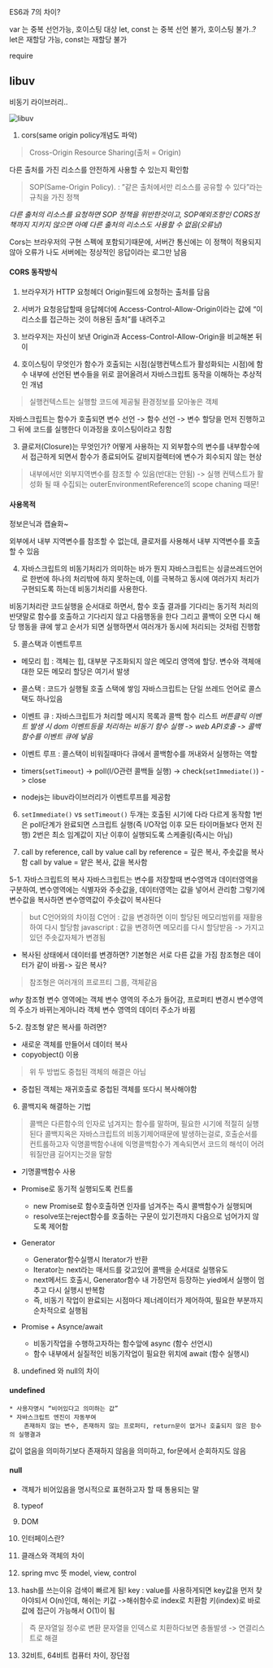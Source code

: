 ES6과 7의 차이?

var 는 중복 선언가능, 호이스팅 대상
let, const 는 중복 선언 불가, 호이스팅 불가..?
let은 재할당 가능, const는 재할당 불가


require

## libuv

비동기 라이브러리..

![libuv](https://github.com/smeil123/CS_Study/blob/master/image/libuv.jpg)

1. cors(same origin policy개념도 파악)
> Cross-Origin Resource Sharing(출처 = Origin)

다른 출처를 가진 리소스를 안전하게 사용할 수 있는지 확인함

> SOP(Same-Origin Policy). : ”같은 출처에서만 리소스를 공유할 수 있다”라는 규칙을 가진 정책

*다른 출처의 리소스를 요청하면 SOP 정책을 위반한것이고, SOP예외조항인 CORS정책까지 지키지 않으면 아예 다른 출처의 리소스도 사용할 수 없음(오류남)*

Cors는 브라우저의 구현 스펙에 포함되기때문에, 서버간 통신에는 이 정책이 적용되지 않아 오류가 나도 서버에는 정상적인 응답이라는 로그만 남음

#### CORS 동작방식
1. 브라우저가 HTTP 요청헤더 Origin필드에 요청하는 출처를 담음
2. 서버가 요청응답할때 응답헤더에 Access-Control-Allow-Origin이라는 값에 “이 리스소를 접근하는 것이 허용된 출처”를 내려주고
3. 브라우저는 자신이 보낸 Origin과 Access-Control-Allow-Origin을 비교해본 뒤 이




4. 호이스팅이 무엇인가
함수가 호출되는 시점(실행컨텍스트가 활성화되는 시점)에 함수 내부에 선언된 변수들을 위로 끌어올려서 자바스크립트 동작을 이해하는 추상적인 개념

> 실행컨텍스트는 실행할 코드에 제공될 환경정보를 모아놓은 객체

자바스크립트는 함수가 호출되면 변수 선언 -> 함수 선언 -> 변수 할당을 먼저 진행하고 그 뒤에 코드를 실행한다 이과정을 호이스팅이라고 칭함

3. 클로저(Closure)는 무엇인가? 어떻게 사용하는 지
외부함수의 변수를 내부함수에서 접근하게 되면서 함수가 종료되어도 갈비지컬렉터에 변수가 회수되지 않는 현상
> 내부에서만 외부지역변수를 참조할 수 있음(반대는 안됨) -> 실행 컨텍스트가 활성화 될 때 수집되는 outerEnvironmentReference의 scope chaning 때문!

#### 사용목적
정보은닉과 캡슐화~

외부에서 내부 지역변수를 참조할 수 없는데, 클로저를 사용해서 내부 지역변수를 호출 할 수 있음

4. 자바스크립트의 비동기처리가 의미하는 바가 뭔지
자바스크립트는 싱글쓰레드언어로 한번에 하나의 처리밖에 하지 못하는데, 이를 극복하고 동시에 여러가지 처리가 구현되도록 하는데 비동기처리를 사용한다.

비동기처리란 코드실행을 순서대로 하면서, 함수 호출 결과를 기다리는 동기적 처리의 반댓말로
함수를 호출하고 기다리지 않고 다음행동을 한다
그리고 콜백이 오면 다시 해당 행동을 큐에 쌓고 순서가 되면 실행하면서 여러개가 동시에 처리되는 것처럼 진행함

5. 콜스택과 이벤트루프
* 메모리 힙 : 객체는 힙, 대부분 구조화되지 않은 메모리 영역에 할당. 변수와 객체애 대한 모든 메모리 할당은 여기서 발생
* 콜스택 : 코드가 실행될 호출 스택에 쌓임
자바스크립트는 단일 쓰레드 언어로 콜스택도 하나있음
* 이벤트 큐 : 자바스크립트가 처리할 메시지 목록과 콜백 함수 리스트
*버튼클릭 이벤트 발생 시 dom 이벤트등을 처리하는 비동기 함수 실행 -> web API호출 -> 콜백 함수를 이벤트 큐에 넣음*

* 이벤트 루프 : 콜스택이 비워질때마다 큐에서 콜백함수를 꺼내와서 실행하는 역할
* timers(`setTimeout`) -> poll(I/O관련 콜백들 실행) -> check(`setImmediate()`) -> close
* nodejs는 libuv라이브러리가 이벤트루프를 제공함

6. `setImmediate()` vs `setTimeout()`
두개는 호출된 시기에 다라 다르게 동작함
1번은 poll단계가 완료되면 스크립트 실행(즉 I/O작업 이후 모든 타이머들보다 먼저 진행)
2번은 최소 임계값이 지난 이후이 실행되도록 스케줄링(즉시는 아님)


8. call by reference, call by value
call by reference = 깊은 복사, 주솟값을 복사함
call by value = 얕은 복사, 값을 복사함

5-1. 자바스크립트의 복사
자바스크립트는 변수를 저장할때 변수영역과 데이터영역을 구분하여, 변수영역에는 식별자와 주솟값을, 데이터영역는 값을 넣어서 관리함
그렇기에 변수값을 복사하면 변수영역값이 주솟값이 복사된다
> but C언어와의 차이점
> C언어 : 값을 변경하면 이미 할당된 메모리범위를 재활용하여 다시 할당함
> javascript : 값을 변경하면 메모리를 다시 할당받음 -> 가지고 있던 주솟값자체가 변경됨

* 복사된 상태에서 데이터를 변경하면?
기본형은 서로 다른 값을 가짐
참조형은 데이터가 같이 바뀜-> 깊은 복사?

>참조형은 여러개의 프로프티 그룹, 객체같음

*why* 참조형 변수 영역에는 객체 변수 영역의 주소가 들어감, 프로퍼티 변경시 변수영역의 주소가 바뀌는게아니라 객체 변수 영역의 데이터 주소가 바뀜

5-2. 참조형 얕은 복사를 하려면?
* 새로운 객체를 만들어서 데이터 복사
* copyobject() 이용
> 위 두 방법도 중첩된 객체의 해결은 아님
* 중첩된 객체는 재귀호출로 중첩된 객체를 또다시 복사해야함

6. 콜백지옥 해결하는 기법
>콜백은 다른함수의 인자로 넘겨지는 함수를 말하며, 필요한 시기에 적절히 실행된다
콜백지옥은 자바스크립트의 비동기제어때문에 발생하는걸로, 호출순서를 컨트롤하고자 익명콜백함수내에 익명콜백함수가 계속되면서 코드의 해석이 어려워질만큼 길어지는것을 말함

* 기명콜백함수 사용
* Promise로 동기적 실행되도록 컨트롤
	* new Promise로 함수호출하면 인자를 넘겨주는 즉시 콜백함수가 실행되며
	* resolve또는reject함수를 호출하는 구문이 있기전까지 다음으로 넘어가지 않도록 제어함
* Generator
	* Generator함수실행시 Iterator가 반환
	* Iterator는 next라는 매서드를 갖고있어 콜백을 순서대로 실행유도
	* next메서드 호출시, Generator함수 내 가장먼저 등장하는 yied에서 실행이 멈추고 다시 실행시 반복함
	* 즉, 비동기 작업이 완료되는 시점마다 제너레이터가 제어하여, 필요한 부분까지 순차적으로 실행됨

* Promise + Asynce/await
	* 비동기작업을 수행하고자하는 함수앞에 async (함수 선언시)
	* 함수 내부에서 실질적인 비동기작업이 필요한 위치에 await (함수 실행시)

8. undefined 와 null의 차이
#### undefined
	* 사용자명시 “비어있다고 의미하는 값”
	* 자바스크립트 엔진이 자동부여
		존재하지 않는 변수, 존재하지 않는 프로퍼티, return문이 없거나 호출되지 않은 함수의 실행결과
값이 없음을 의미하기보다 존재하지 않음을 의미하고, for문에서 순회하지도 않음
#### null
* 객체가 비어있음을 명시적으로 표현하고자 할 때 통용되는 말

8. typeof

9. DOM

9. 인터페이스란?

10. 클래스와 객체의 차이

11. spring mvc 뜻
model, view, control

12. hash를 쓰는이유
검색이 빠르게 됨!
key : value를 사용하게되면 key값을 먼저 찾아야되서 O(n)인데,
해쉬는 키값 ->해쉬함수로 index로 치환함 
키(index)로 바로 값에 접근이 가능해서 O(1)이 됨
> 즉 문자열일 정수로 변환
문자열을 인덱스로 치환하다보면 충돌발생 -> 연결리스트로 해결

13. 32비트, 64비트 컴퓨터 차이, 장단점



  

<!--stackedit_data:
eyJoaXN0b3J5IjpbMjExMTc3OTM3LDE3MzUwMDAwNiwxNjg2OT
U5OTk4LDE1NTY1MDg4NzAsNTY1OTEwMjU1LDEzMDYzMjM3OTRd
fQ==
-->
